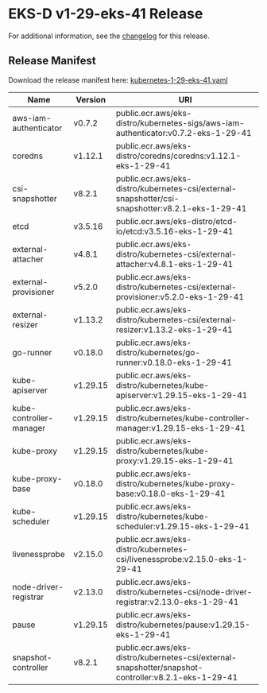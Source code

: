 # EKS-D v1-29-eks-41 Release

For additional information, see the [changelog](CHANGELOG-v1-29-eks-41.md) for this release.

## Release Manifest

Download the release manifest here: [kubernetes-1-29-eks-41.yaml](https://distro.eks.amazonaws.com/kubernetes-1-29/kubernetes-1-29-eks-41.yaml)

| Name | Version | URI |
|------|---------|-----|
| aws-iam-authenticator | v0.7.2 | public.ecr.aws/eks-distro/kubernetes-sigs/aws-iam-authenticator:v0.7.2-eks-1-29-41 |
| coredns | v1.12.1 | public.ecr.aws/eks-distro/coredns/coredns:v1.12.1-eks-1-29-41 |
| csi-snapshotter | v8.2.1 | public.ecr.aws/eks-distro/kubernetes-csi/external-snapshotter/csi-snapshotter:v8.2.1-eks-1-29-41 |
| etcd | v3.5.16 | public.ecr.aws/eks-distro/etcd-io/etcd:v3.5.16-eks-1-29-41 |
| external-attacher | v4.8.1 | public.ecr.aws/eks-distro/kubernetes-csi/external-attacher:v4.8.1-eks-1-29-41 |
| external-provisioner | v5.2.0 | public.ecr.aws/eks-distro/kubernetes-csi/external-provisioner:v5.2.0-eks-1-29-41 |
| external-resizer | v1.13.2 | public.ecr.aws/eks-distro/kubernetes-csi/external-resizer:v1.13.2-eks-1-29-41 |
| go-runner | v0.18.0 | public.ecr.aws/eks-distro/kubernetes/go-runner:v0.18.0-eks-1-29-41 |
| kube-apiserver | v1.29.15 | public.ecr.aws/eks-distro/kubernetes/kube-apiserver:v1.29.15-eks-1-29-41 |
| kube-controller-manager | v1.29.15 | public.ecr.aws/eks-distro/kubernetes/kube-controller-manager:v1.29.15-eks-1-29-41 |
| kube-proxy | v1.29.15 | public.ecr.aws/eks-distro/kubernetes/kube-proxy:v1.29.15-eks-1-29-41 |
| kube-proxy-base | v0.18.0 | public.ecr.aws/eks-distro/kubernetes/kube-proxy-base:v0.18.0-eks-1-29-41 |
| kube-scheduler | v1.29.15 | public.ecr.aws/eks-distro/kubernetes/kube-scheduler:v1.29.15-eks-1-29-41 |
| livenessprobe | v2.15.0 | public.ecr.aws/eks-distro/kubernetes-csi/livenessprobe:v2.15.0-eks-1-29-41 |
| node-driver-registrar | v2.13.0 | public.ecr.aws/eks-distro/kubernetes-csi/node-driver-registrar:v2.13.0-eks-1-29-41 |
| pause | v1.29.15 | public.ecr.aws/eks-distro/kubernetes/pause:v1.29.15-eks-1-29-41 |
| snapshot-controller | v8.2.1 | public.ecr.aws/eks-distro/kubernetes-csi/external-snapshotter/snapshot-controller:v8.2.1-eks-1-29-41 |
